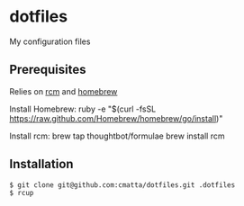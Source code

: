 dotfiles
========

My configuration files

## Prerequisites
Relies on [rcm](https://github.com/thoughtbot/rcm) and [homebrew](http://brew.sh/)

Install Homebrew:
    ruby -e "$(curl -fsSL https://raw.github.com/Homebrew/homebrew/go/install)"

Install rcm:
    brew tap thoughtbot/formulae
    brew install rcm

## Installation

    $ git clone git@github.com:cmatta/dotfiles.git .dotfiles
    $ rcup

